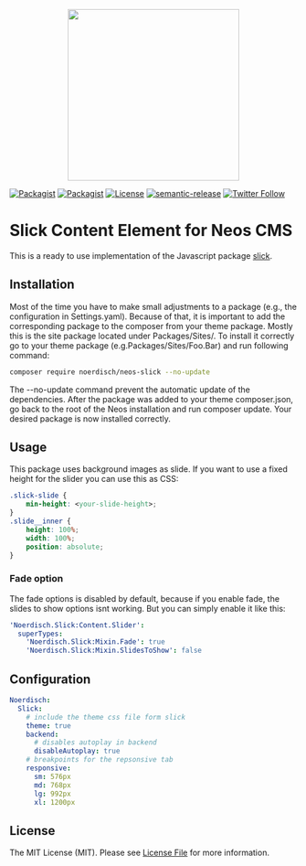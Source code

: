 <p align="center">
    <a href="https://www.noerdisch.de" target="_blank">
        <img src="https://cdn.rawgit.com/markusguenther/abe70d34f4a4621aed0ef504c5d0192b/raw/5bf0f3df328e58ba7aad067a56cbd1c15ef69491/logo_full.svg" width="300">
    </a>
</p>

[![Packagist](https://img.shields.io/packagist/l/noerdisch/neos-slick.svg?style=flat-square)](https://packagist.org/packages/noerdisch/elasticlog)
[![Packagist](https://img.shields.io/packagist/v/noerdisch/neos-slick.svg?style=flat-square)](https://packagist.org/packages/noerdisch/elasticlog)
[![License](https://img.shields.io/github/license/noerdisch/neos-slick.svg)](LICENSE)
[![semantic-release](https://img.shields.io/badge/%20%20%F0%9F%93%A6%F0%9F%9A%80-semantic--release-e10079.svg)](https://github.com/semantic-release/semantic-release)
[![Twitter Follow](https://img.shields.io/twitter/follow/noerdisch.svg?style=social&label=Follow&style=flat-square)](https://twitter.com/noerdisch)

# Slick Content Element for Neos CMS 

This is a ready to use implementation of the Javascript package [slick](http://kenwheeler.github.io/slick/). 

## Installation
Most of the time you have to make small adjustments to a package (e.g., the configuration in Settings.yaml). Because of that, it is important to add the corresponding package to the composer from your theme package. Mostly this is the site package located under Packages/Sites/. To install it correctly go to your theme package (e.g.Packages/Sites/Foo.Bar) and run following command:

```bash
composer require noerdisch/neos-slick --no-update
```

The --no-update command prevent the automatic update of the dependencies. After the package was added to your theme composer.json, go back to the root of the Neos installation and run composer update. Your desired package is now installed correctly.

## Usage
This package uses background images as slide.  If you want to use a fixed height for the slider you can use this as CSS:

```css
.slick-slide {
    min-height: <your-slide-height>;
}
.slide__inner {
    height: 100%;
    width: 100%;
    position: absolute;
}
```

### Fade option
The fade options is disabled by default, because if you enable fade, the slides to show options isnt working. But you can simply enable it like this:

```yaml
'Noerdisch.Slick:Content.Slider':
  superTypes:
    'Noerdisch.Slick:Mixin.Fade': true 
    'Noerdisch.Slick:Mixin.SlidesToShow': false
```

## Configuration

```yaml
Noerdisch:
  Slick:
    # include the theme css file form slick
    theme: true
    backend:
      # disables autoplay in backend
      disableAutoplay: true
    # breakpoints for the repsonsive tab
    responsive:
      sm: 576px
      md: 768px
      lg: 992px
      xl: 1200px

```

## License
The MIT License (MIT). Please see [License File](LICENSE) for more information.
